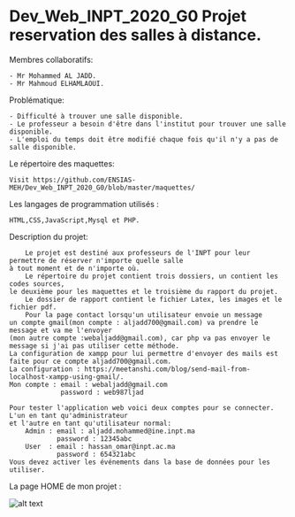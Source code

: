# Dev_Web_INPT_2020_G0 Projet reservation des salles à distance.

Membres collaboratifs:

    - Mr Mohammed AL JADD.
    - Mr Mahmoud ELHAMLAOUI.

Problématique:
 
    - Difficulté à trouver une salle disponible.
    - Le professeur a besoin d'être dans l'institut pour trouver une salle disponible.
    - L'emploi du temps doit être modifié chaque fois qu'il n'y a pas de salle disponible.
  
Le répertoire des maquettes:

    Visit https://github.com/ENSIAS-MEH/Dev_Web_INPT_2020_G0/blob/master/maquettes/

Les langages de programmation utilisés : 
    
    HTML,CSS,JavaScript,Mysql et PHP.

Description du projet:

        Le projet est destiné aux professeurs de l'INPT pour leur permettre de réserver n'importe quelle salle 
    à tout moment et de n'importe où.
        Le répertoire du projet contient trois dossiers, un contient les codes sources, 
    le deuxième pour les maquettes et le troisième du rapport du projet.
        Le dossier de rapport contient le fichier Latex, les images et le fichier pdf.
        Pour la page contact lorsqu'un utilisateur envoie un message 
    un compte gmail(mon compte : aljadd700@gmail.com) va prendre le message et va me l'envoyer 
    (mon autre compte :webaljadd@gmail.com), car php va pas envoyer le message si j'ai pas utiliser cette méthode. 
    La configuration de xampp pour lui permettre d'envoyer des mails est faite pour ce compte aljadd700@gmail.com.
    La configuration : https://meetanshi.com/blog/send-mail-from-localhost-xampp-using-gmail/.
    Mon compte : email : webaljadd@gmail.com
                 password : web987ljad
    
    Pour tester l'application web voici deux comptes pour se connecter. L'un en tant qu'administrateur 
    et l'autre en tant qu'utilisateur normal:
        Admin : email : aljadd.mohammed@ine.inpt.ma
                password : 12345abc
        User  : email : hassan_omar@inpt.ac.ma
                password : 654321abc
    Vous devez activer les événements dans la base de données pour les utiliser. 
    
 La page HOME de mon projet :
   
   ![alt text](https://github.com/ENSIAS-MEH/Dev_Web_INPT_2020_G0/blob/master/le%20rapport/img/home.PNG)

